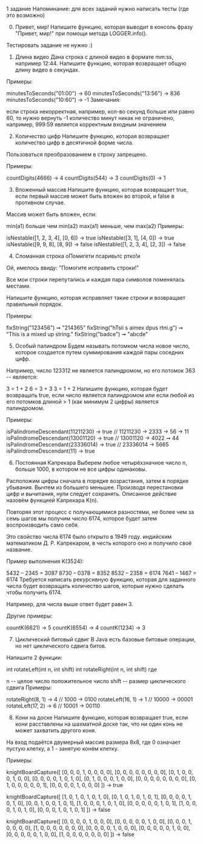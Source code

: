 1 задание
Напоминание: для всех заданий нужно написать тесты (где это возможно)



0. Привет, мир!
Напишите функцию, которая выводит в консоль фразу "Привет, мир!" при помощи метода LOGGER.info().

Тестировать задание не нужно :)


1. Длина видео
Дана строка с длиной видео в формате mm:ss, например 12:44. Напишите функцию, которая возвращает общую длину видео в секундах.

Примеры:

minutesToSeconds("01:00") -> 60 
minutesToSeconds("13:56") -> 836 
minutesToSeconds("10:60") -> -1 
Замечания:

если строка некорректная, например, кол-во секунд больше или равно 60, то нужно вернуть -1
количество минут никак не ограничено, например, 999:59 является корректным входным значением

2. Количество цифр
Напишите функцию, которая возвращает количество цифр в десятичной форме числа.

Пользоваться преобразованием в строку запрещено.

Примеры:

countDigits(4666) -> 4 
countDigits(544) -> 3 
countDigits(0) -> 1 

3. Вложенный массив
Напишите функцию, которая возвращает true, если первый массив может быть вложен во второй, и false в противном случае.

Массив может быть вложен, если:

min(a1) больше чем min(a2)
max(a1) меньше, чем max(a2)
Примеры:

isNestable([1, 2, 3, 4], [0, 6]) -> true 
isNestable([3, 1], [4, 0]) -> true 
isNestable([9, 9, 8], [8, 9]) -> false 
isNestable([1, 2, 3, 4], [2, 3]) -> false 

4. Сломанная строка
оПомигети псаривьтс ртко!и

Ой, имелось ввиду: "Помогите исправить строки!"

Все мои строки перепутались и каждая пара символов поменялась местами.

Напишите функцию, которая исправляет такие строки и возвращает правильный порядок.

Примеры:

fixString("123456") ➞ "214365" 
fixString("hTsii  s aimex dpus rtni.g") ➞ "This is a mixed up string."
fixString("badce") ➞ "abcde" 

5. Особый палиндром
Будем называть потомком числа новое число, которое создается путем суммирования каждой пары соседних цифр.

Например, число 123312 не является палиндромом, но его потомок 363 -- является:

3 = 1 + 2
6 = 3 + 3
3 = 1 + 2
Напишите функцию, которая будет возвращать true, если число является палиндромом или если любой из его потомков длиной > 1 (как минимум 2 цифры) является палиндромом.

Примеры:

isPalindromeDescendant(11211230) -> true // 11211230 -> 2333 -> 56 -> 11
isPalindromeDescendant(13001120) -> true // 13001120 -> 4022 ➞ 44
isPalindromeDescendant(23336014) -> true // 23336014 -> 5665
isPalindromeDescendant(11) -> true 

6. Постоянная Капрекара
Выберем любое четырёхзначное число n, больше 1000, в котором не все цифры одинаковы.

Расположим цифры сначала в порядке возрастания, затем в порядке убывания.
Вычтем из большего меньшее. Производя перестановки цифр и вычитания, нули следует сохранять.
Описанное действие назовём функцией Капрекара K(n).

Повторяя этот процесс с получающимися разностями, не более чем за семь шагов мы получим число 6174, которое будет затем воспроизводить само себя.

Это свойство числа 6174 было открыто в 1949 году. индийским математиком Д. Р. Капрекаром, в честь которого оно и получило своё название.

Пример выполнения K(3524):

5432 – 2345 = 3087 
8730 – 0378 = 8352 
8532 – 2358 = 6174 
7641 – 1467 = 6174 
Требуется написать рекурсивную функцию, которая для заданного числа будет возвращать количество шагов, которые нужно сделать чтобы получить 6174.

Например, для числа выше ответ будет равен 3.

Другие примеры:

countK(6621) -> 5 
countK(6554) -> 4 
countK(1234) -> 3 

7. Циклический битовый сдвиг
В Java есть базовые битовые операции, но нет циклического сдвига битов.

Напишите 2 функции:

int rotateLeft(int n, int shift)
int rotateRight(int n, int shift)
где

n -- целое число положительное число
shift -- размер циклического сдвига
Примеры:

rotateRight(8, 1) -> 4 // 1000 -> 0100 
rotateLeft(16, 1) -> 1 // 10000 -> 00001 
rotateLeft(17, 2) -> 6 // 10001 -> 00110 

8. Кони на доске
Напишите функцию, которая возвращает true, если кони расставлены на шахматной доске так, что ни один конь не может захватить другого коня.

На вход подаётся двумерный массив размера 8х8, где 0 означает пустую клетку, а 1 - занятую конём клетку.

Примеры:

knightBoardCapture([
  [0, 0, 0, 1, 0, 0, 0, 0],
  [0, 0, 0, 0, 0, 0, 0, 0],
  [0, 1, 0, 0, 0, 1, 0, 0],
  [0, 0, 0, 0, 1, 0, 1, 0],
  [0, 1, 0, 0, 0, 1, 0, 0],
  [0, 0, 0, 0, 0, 0, 0, 0],
  [0, 1, 0, 0, 0, 0, 0, 1],
  [0, 0, 0, 0, 1, 0, 0, 0]
]) -> true

knightBoardCapture([
  [1, 0, 1, 0, 1, 0, 1, 0],
  [0, 1, 0, 1, 0, 1, 0, 1],
  [0, 0, 0, 0, 1, 0, 1, 0],
  [0, 0, 1, 0, 0, 1, 0, 1],
  [1, 0, 0, 0, 1, 0, 1, 0],
  [0, 0, 0, 0, 0, 1, 0, 1],
  [1, 0, 0, 0, 1, 0, 1, 0],
  [0, 0, 0, 1, 0, 1, 0, 1]
]) -> false

knightBoardCapture([
  [0, 0, 0, 0, 1, 0, 0, 0],
  [0, 0, 0, 0, 0, 1, 0, 0],
  [0, 0, 0, 1, 0, 0, 0, 0],
  [1, 0, 0, 0, 0, 0, 0, 0],
  [0, 0, 0, 0, 1, 0, 0, 0],
  [0, 0, 0, 0, 0, 1, 0, 0],
  [0, 0, 0, 0, 0, 1, 0, 0],
  [1, 0, 0, 0, 0, 0, 0, 0]
]) -> false
